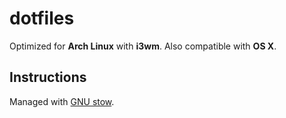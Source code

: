 dotfiles
========

Optimized for **Arch Linux** with **i3wm**. Also compatible with **OS X**.

Instructions
------------

Managed with [GNU stow](https://www.gnu.org/software/stow/).
